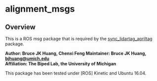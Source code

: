 # alignment_msgs
## Overview

This is a ROS msg package that is required by the [sync_lidartag_apriltag](https://github.com/UMich-BipedLab/sync_lidartag_apriltag) package.

**Author: Bruce JK Huang, Chenxi Feng
Maintainer: Bruce JK Huang, bjhuang@umich.edu  
Affiliation: The Biped Lab, the University of Michigan**

This package has been tested under [ROS] Kinetic and Ubuntu 16.04.

